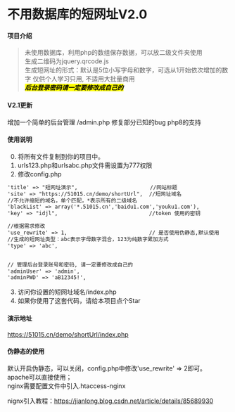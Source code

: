 # 不用数据库的短网址V2.0

#### 项目介绍
> 未使用数据库，利用php的数组保存数据，可以放二级文件夹使用   
> 生成二维码为jquery.qrcode.js   
> 生成短网址的形式：默认是5位小写字母和数字，可选从1开始依次增加的数字
> 仅供个人学习只用, 不适用大批量商用      
> <mark>***后台登录密码请一定要修改成自己的***<mark>    

#### V2.1更新
增加一个简单的后台管理   /admin.php
修复部分已知的bug
php8的支持

#### 使用说明
0. 将所有文件复制到你的项目中。
1. urls123.php和urlsabc.php文件需设置为777权限
2. 修改config.php

```html
'title' => "短网址演示",                       //网站标题
'site' => "https://51015.cn/demo/shortUrl",  //短网址域名
//不允许缩短的域名，单个匹配，*表示所有的二级域名
'blackList' => array('*.51015.cn','baidu1.com','youku1.com'),
'key' => "idjl",                             //token 使用的密钥

//根据需求修改
'use_rewrite' => 1,                          // 是否使用伪静态,默认使用
//生成的短网址类型：abc表示字母数字混合，123为纯数字累加方式
'type' => 'abc',


// 管理后台登录账号和密码, 请一定要修改成自己的
'adminUser' => 'admin',
'adminPWD' => 'aB12345!',
```

3. 访问你设置的短网址域名/index.php
4. 如果你使用了这套代码，请给本项目点个Star

#### 演示地址
https://51015.cn/demo/shortUrl/index.php     


#### 伪静态的使用
默认开启伪静态，可以关闭，config.php中修改'use_rewrite' => 2即可。   
apache可以直接使用；    
nginx需要配置文件中引入.htaccess-nginx     

nignx引入教程：https://jianlong.blog.csdn.net/article/details/85689930




